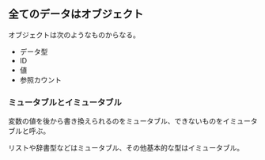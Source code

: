 ## 全てのデータはオブジェクト

オブジェクトは次のようなものからなる。

- データ型
- ID
- 値
- 参照カウント

### ミュータブルとイミュータブル

変数の値を後から書き換えられるのをミュータブル、できないものをイミュータブルと呼ぶ。

リストや辞書型などはミュータブル、その他基本的な型はイミュータブル。

